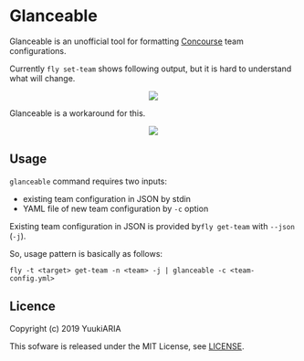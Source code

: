 Glanceable
==========

Glanceable is an unofficial tool for formatting [Concourse](https://concourse-ci.org/) team configurations.

Currently `fly set-team` shows following output, but it is hard to understand what will change.

<div align="center">
  <img src="doc/set-team.png" />
</div>

Glanceable is a workaround for this.

<div align="center">
  <img src="doc/get-team-glanceable.png" />
</div>

## Usage

`glanceable` command requires two inputs:

- existing team configuration in JSON by stdin
- YAML file of new team configuration by `-c` option

Existing team configuration in JSON is provided by`fly get-team` with `--json` (`-j`).

So, usage pattern is basically as follows:

```
fly -t <target> get-team -n <team> -j | glanceable -c <team-config.yml>
```

## Licence

Copyright (c) 2019 YuukiARIA

This sofware is released under the MIT License, see [LICENSE](https://github.com/YuukiARIA/glanceable/blob/master/LICENSE).